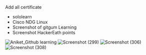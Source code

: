 Add all certificate

- sololearn
- Cisco NDG Linux
- Screenshot of gitgum Learning
- Screenshot HackerEath points

![Aniket_Github learning](https://user-images.githubusercontent.com/86889916/153709693-ef991122-5c72-4872-9b95-e94bdc3e8a34.png)
![Screenshot (299)](https://user-images.githubusercontent.com/86889916/153709715-b789b59f-783f-4824-a37a-b84e3d94e406.png)
![Screenshot (306)](https://user-images.githubusercontent.com/86889916/153709747-b4bf3de3-1eb7-41f5-9de9-fcb64c4f5221.png)
![Screenshot (308)](https://user-images.githubusercontent.com/86889916/153709777-407214e7-20c4-4b3b-a269-aea3abe2baa2.png)

